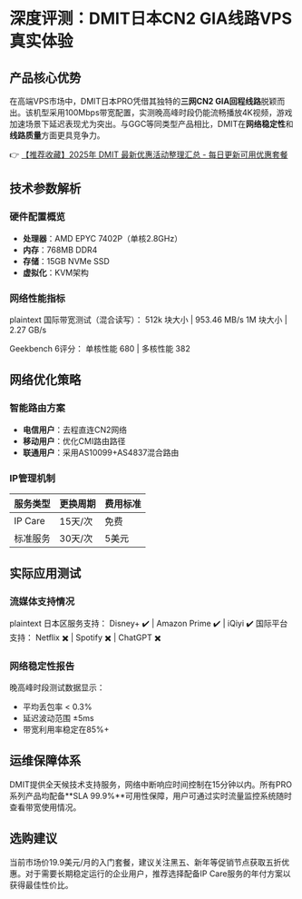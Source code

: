 # 深度评测：DMIT日本CN2 GIA线路VPS真实体验

## 产品核心优势
在高端VPS市场中，DMIT日本PRO凭借其独特的**三网CN2 GIA回程线路**脱颖而出。该机型采用100Mbps带宽配置，实测晚高峰时段仍能流畅播放4K视频，游戏加速场景下延迟表现尤为突出。与GGC等同类型产品相比，DMIT在**网络稳定性**和**线路质量**方面更具竞争力。

👉 [【推荐收藏】2025年 DMIT 最新优惠活动整理汇总 - 每日更新可用优惠套餐](https://bit.ly/dmit_coupon)

## 技术参数解析
### 硬件配置概览
- **处理器**：AMD EPYC 7402P（单核2.8GHz）
- **内存**：768MB DDR4
- **存储**：15GB NVMe SSD
- **虚拟化**：KVM架构

### 网络性能指标
plaintext
国际带宽测试（混合读写）：
512k 块大小 | 953.46 MB/s
1M 块大小   | 2.27 GB/s

Geekbench 6评分：
单核性能 680 | 多核性能 382

## 网络优化策略
### 智能路由方案
- **电信用户**：去程直连CN2网络
- **移动用户**：优化CMI路由路径
- **联通用户**：采用AS10099+AS4837混合路由

### IP管理机制
服务类型 | 更换周期 | 费用标准
--------|--------|---------
IP Care | 15天/次 | 免费
标准服务 | 30天/次 | 5美元

## 实际应用测试
### 流媒体支持情况
plaintext
日本区服务支持：
Disney+ ✔️ | Amazon Prime ✔️ | iQiyi ✔️
国际平台支持：
Netflix ✖️ | Spotify ✖️ | ChatGPT ✖️

### 网络稳定性报告
晚高峰时段测试数据显示：
- 平均丢包率 < 0.3%
- 延迟波动范围 ±5ms
- 带宽利用率稳定在85%+

## 运维保障体系
DMIT提供全天候技术支持服务，网络中断响应时间控制在15分钟以内。所有PRO系列产品均配备**SLA 99.9%**可用性保障，用户可通过实时流量监控系统随时查看带宽使用情况。

## 选购建议
当前市场价19.9美元/月的入门套餐，建议关注黑五、新年等促销节点获取五折优惠。对于需要长期稳定运行的企业用户，推荐选择配备IP Care服务的年付方案以获得最佳性价比。